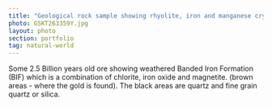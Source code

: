 ```yaml
---
title: "Geological rock sample showing rhyolite, iron and manganese crystalline staining on gold mine, Mauritania"
photo: GSKT263359Y.jpg 
layout: photo 
section: portfolio 
tag: natural-world
--- 
```


Some 2.5 Billion years old ore showing weathered Banded Iron Formation (BIF) which is a combination of chlorite, iron oxide and magnetite. (brown areas - where the gold is found). The black areas are quartz and fine grain quartz or silica. 